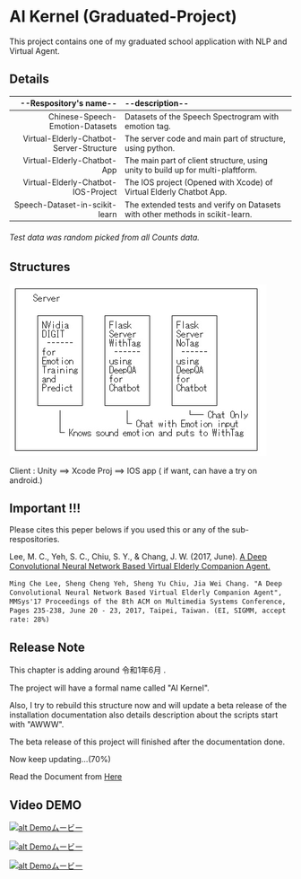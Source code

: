# AI Kernel (Graduated-Project)

This project contains one of my graduated school application with NLP and Virtual Agent.

## Details 
|    --Respository's name--                |      --description--                                                            |
| ----------------------------------------:|:------------------------------------------------------------------------------- |
| Chinese-Speech-Emotion-Datasets          | Datasets of the Speech Spectrogram with emotion tag.                            |
| Virtual-Elderly-Chatbot-Server-Structure | The server code and main part of structure, using python.                       |
| Virtual-Elderly-Chatbot-App              | The main part of client structure, using unity to build up for multi-plaftform. |
| Virtual-Elderly-Chatbot-IOS-Project      | The IOS project (Opened with Xcode) of Virtual Elderly Chatbot App.             |
| Speech-Dataset-in-scikit-learn           | The extended tests and verify on Datasets with other methods in scikit-learn.   |

###### Test data was random picked from all Counts data.

## Structures

![alt text](/StructureMap.png)

 Client : Unity ==> Xcode Proj ==> IOS app ( if want, can have a try on android.)

## Important !!!

Please cites this peper belows if you used this or any of the sub-respositories.

Lee, M. C., Yeh, S. C., Chiu, S. Y., & Chang, J. W. (2017, June). [A Deep Convolutional Neural Network Based Virtual Elderly Companion Agent.](http://dl.acm.org/citation.cfm?id=3083220)

```
Ming Che Lee, Sheng Cheng Yeh, Sheng Yu Chiu, Jia Wei Chang. "A Deep Convolutional Neural Network Based Virtual Elderly Companion Agent", MMSys'17 Proceedings of the 8th ACM on Multimedia Systems Conference, Pages 235-238, June 20 - 23, 2017, Taipei, Taiwan. (EI, SIGMM, accept rate: 28%)
```

## Release Note

This chapter is adding around 令和1年6月 .

The project will have a formal name called "AI Kernel".

Also, I try to rebuild this structure now and will update a beta release of the installation documentation also details description about the scripts start with "AWWW".

The beta release of this project will finished after the documentation done.

Now keep updating...(70%)

Read the Document from [Here](.Docs#content--%E7%9B%AE%E6%AC%A1--%E7%9B%AE%E9%8C%84)

## Video DEMO

[![alt Demoムービー](http://i3.ytimg.com/vi/wqTBv9_8EjE/maxresdefault.jpg)](https://www.youtube.com/watch?v=wqTBv9_8EjE "Demoムービー０１")

[![alt Demoムービー](http://i3.ytimg.com/vi/1_LBBT-oB3Q/hqdefault.jpg)](https://www.youtube.com/watch?v=1_LBBT-oB3Q "Demoムービー０２")

[![alt Demoムービー](http://i3.ytimg.com/vi/erXPXfhu_zI/hqdefault.jpg)](hhttps://www.youtube.com/watch?v=erXPXfhu_zI "Demoムービー０３")

